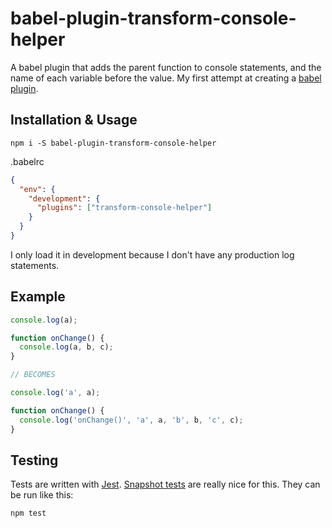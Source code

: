 # babel-plugin-transform-console-helper

A babel plugin that adds the parent function to console statements, and the name of each variable before the value. My first attempt at creating a [babel plugin](https://babeljs.io/).

## Installation & Usage

```
npm i -S babel-plugin-transform-console-helper
```

.babelrc

```json
{
  "env": {
    "development": {
      "plugins": ["transform-console-helper"]
    }
  }
}
```

I only load it in development because I don't have any production log statements.

## Example

```javascript
console.log(a);

function onChange() {
  console.log(a, b, c);
}

// BECOMES

console.log('a', a);

function onChange() {
  console.log('onChange()', 'a', a, 'b', b, 'c', c);
}
```

## Testing

Tests are written with [Jest](https://jestjs.io). [Snapshot tests](https://jestjs.io/docs/en/snapshot-testing.html) are really nice for this. They can be run like this:

```
npm test
```

